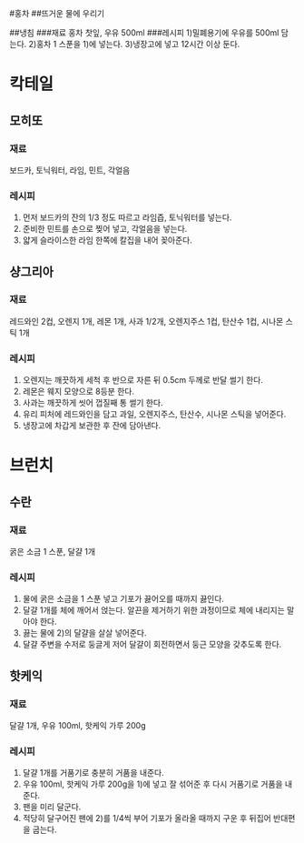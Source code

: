 #홍차
##뜨거운 물에 우리기

##냉침
###재료
홍차 찻잎, 우유 500ml
###레시피
1)밀폐용기에 우유를 500ml 담는다.
2)홍차 1 스푼을 1)에 넣는다.
3)냉장고에 넣고 12시간 이상 둔다.



# 칵테일
## 모히또
### 재료
보드카, 토닉워터, 라임, 민트, 각얼음
### 레시피
1. 먼저 보드카의 잔의 1/3 정도 따르고 라임즙, 토닉워터를 넣는다.
1. 준비한 민트를 손으로 찢어 넣고, 각얼음을 넣는다.
1. 얇게 슬라이스한 라임 한쪽에 칼집을 내어 꽂아준다.

## 샹그리아
### 재료
레드와인 2컵, 오렌지 1개, 레몬 1개, 사과 1/2개, 오렌지주스 1컵, 탄산수 1컵, 시나몬 스틱 1개

### 레시피
01. 오렌지는 깨끗하게 세척 후 반으로 자른 뒤 0.5cm 두께로 반달 썰기 한다.
02. 레몬은 웨지 모양으로 8등분 한다.
03. 사과는 깨끗하게 씻어 껍질째 통 썰기 한다.
04. 유리 피처에 레드와인을 담고 과일, 오렌지주스, 탄산수, 시나몬 스틱을 넣어준다.
05. 냉장고에 차갑게 보관한 후 잔에 담아낸다.



# 브런치
## 수란
### 재료
굵은 소금 1 스푼, 달걀 1개
### 레시피
1. 물에 굵은 소금을 1 스푼 넣고 기포가 끓어오를 때까지 끓인다.
2. 달걀 1개를 체에 깨어서 얹는다. 알끈을 제거하기 위한 과정이므로 체에 내리지는 말아야 한다.
3. 끓는 물에 2)의 달걀을 살살 넣어준다.
4. 달걀 주변을 수저로 둥글게 저어 달걀이 회전하면서 둥근 모양을 갖추도록 한다.

## 핫케익
### 재료
달걀 1개, 우유 100ml, 핫케익 가루 200g
### 레시피
1. 달걀 1개를 거품기로 충분히 거품을 내준다.
2. 우유 100ml, 핫케익 가루 200g을 1)에 넣고 잘 섞어준 후 다시 거품기로 거품을 내준다.
3. 팬을 미리 달군다.
4. 적당히 달구어진 팬에 2)를 1/4씩 부어 기포가 올라올 때까지 구운 후 뒤집어 반대편을 굽는다.


